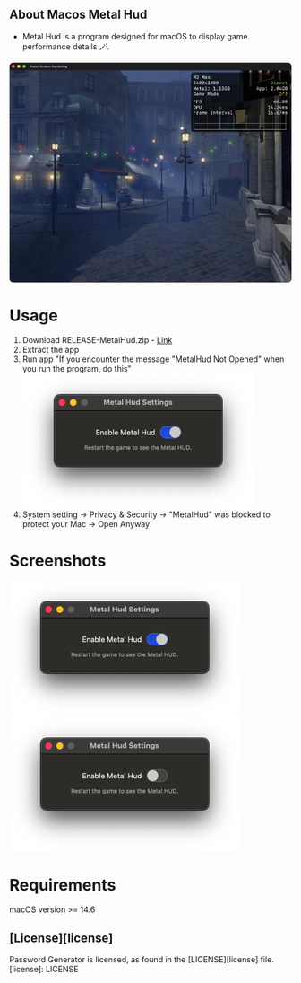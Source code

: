 ## About Macos Metal Hud

-  Metal Hud is a program designed for macOS to display game performance details 🪄.

![](/Images/MetalHudAppDark.png)


# Usage
1) Download RELEASE-MetalHud.zip - [Link](https://github.com/Swiftful/MetalHud/releases/tag/1.0)
2) Extract the app
3) Run app  "If you encounter the message "MetalHud Not Opened" when you run the program, do this"
![](/Images/WindowEnable.png)
5) System setting -> Privacy & Security -> "MetalHud" was blocked to protect your Mac -> Open Anyway 


# Screenshots
![](/Images/WindowEnable.png)
![](/Images/WindowDisable.png)


# Requirements
macOS version >= 14.6


## [License][license]
Password Generator is licensed, as found in the [LICENSE][license] file.
[license]: LICENSE

